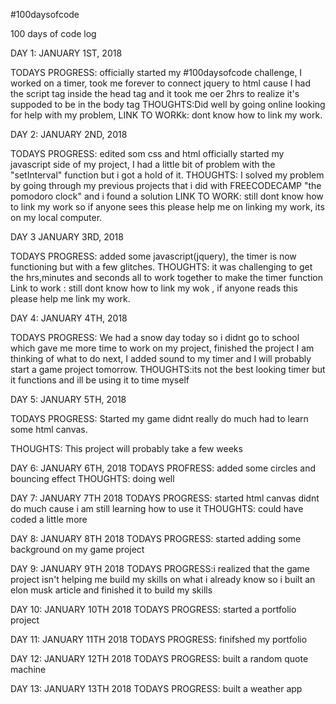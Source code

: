 #100daysofcode

100 days of code log

DAY 1: JANUARY 1ST, 2018

TODAYS PROGRESS: officially started my #100daysofcode challenge, I worked on a timer, took me forever to connect jquery to html cause I had the script tag inside the head tag and it took me oer 2hrs to realize it's suppoded to be in the body tag
THOUGHTS:Did well by going online looking for help with my problem,
LINK TO WORKk: dont know how to link my work.




DAY 2: JANUARY 2ND, 2018

TODAYS PROGRESS:  edited som css and html officially started my javascript side of my project, I had a little bit of problem with the "setInterval" function but i got a hold of it.
THOUGHTS: I solved my problem by going through my previous projects that i did with FREECODECAMP "the pomodoro clock" and i found a solution
LINK TO WORK: still dont know how to link my work so if anyone sees this please help me on linking my work, its on my local computer.


DAY 3 JANUARY 3RD, 2018

TODAYS PROGRESS: added some javascript(jquery), the timer is now functioning but with a few glitches. 
THOUGHTS: it was challenging to get the hrs,minutes and seconds all to work together to make the timer function
Link to work : still dont know how to link my wok , if anyone reads this please help me link my work.

DAY 4: JANUARY 4TH, 2018

TODAYS PROGRESS: We had a snow day today so i didnt go to school which gave me more time to work on my project, finished the project I am thinking of what to do next, I added sound to my timer and I will probably start a game project tomorrow. 
THOUGHTS:its not the best looking timer but it functions and ill be using it to time myself


DAY 5: JANUARY 5TH, 2018

TODAYS PROGRESS: Started my game didnt really do much had to learn some html canvas.

THOUGHTS: This project will probably take  a few weeks

DAY 6: JANUARY 6TH, 2018
TODAYS PROFRESS: added some circles and bouncing effect
THOUGHTS: doing well

DAY 7: JANUARY 7TH 2018
TODAYS PROGRESS: started html canvas didnt do much cause i am still learning how to use it
THOUGHTS: could have coded a little more

DAY 8: JANUARY 8TH 2018
TODAYS PROGRESS: started adding some background on my game project

DAY 9: JANUARY 9TH 2018
TODAYS PROGRESS:i realized that the game project isn't helping me build my skills on what i already know so i built an elon musk article and finished it to build my skills 

DAY 10: JANUARY 10TH 2018
TODAYS PROGRESS: started a portfolio project

DAY 11: JANUARY 11TH 2018
TODAYS PROGRESS: finifshed my portfolio

DAY 12: JANUARY 12TH 2018
TODAYS PROGRESS: built a random quote machine

DAY 13: JANUARY 13TH 2018
TODAYS PROGRESS: built a weather app
